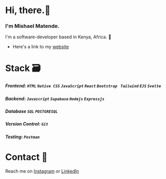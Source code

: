 # Hi, there.👋
### I'm Mishael Matende.
I'm a software-developer based in Kenya, Africa. 📍
- Here's a link to my [website](https://mishaeldev.netlify.app/)

# Stack 🗃️
##### Frontend: ``` HTML ``` ``` Native CSS ``` ``` JavaScript ``` ``` React ``` ``` Bootstrap  ``` ``` Tailwind ``` ```EJS``` ```Svelte```
##### Backend: ``` Javascript ``` ``` Supabase ``` ```Nodejs``` ```Expressjs```
##### Database ```SQL``` ```POSTGRESQL```
##### Version Control: ``` Git ```
##### Testing: ``` Postman ```

# Contact 📱
Reach me on [Instagram](https://www.instagram.com/_m.atend.e_/) or [LinkedIn](https://www.linkedin.com/in/mishael-matende-3668b2240/)
